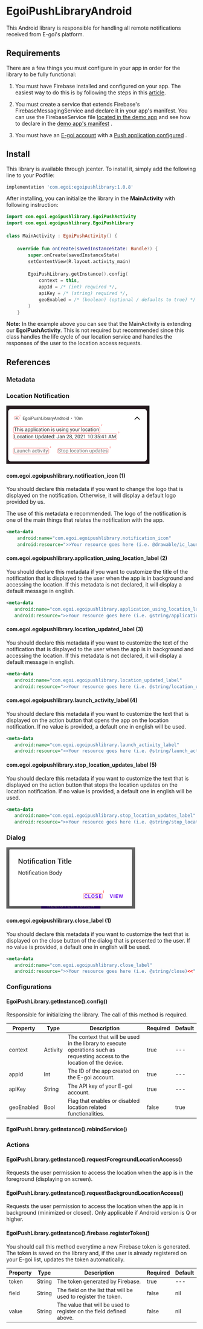 # EgoiPushLibraryAndroid

This Android library is responsible for handling all remote notifications received from E-goi's platform.

## Requirements

There are a few things you must configure in your app in order for the library to be fully functional:

1. You must have Firebase installed and configured on your app. The easiest way to do this is by following the steps in
   this [article](https://firebase.google.com/docs/android/setup#assistant).


2. You must create a service that extends Firebase's FirebaseMessagingService and declare it in your app's manifest. You
   can use the FirebaseService
   file [located in the demo app](https://github.com/E-goi/EgoiPushLibraryAndroid/blob/master/app/src/main/java/com/egoi/egoipushlibraryandroid/FirebaseService.kt)
   and see how to declare in
   the [demo app's manifest](https://github.com/E-goi/EgoiPushLibraryAndroid/blob/master/app/src/main/AndroidManifest.xml)
   .


3. You must have an [E-goi account](https://login.egoiapp.com/signup/email) with
   a [Push application configured](https://helpdesk.e-goi.com/650296-Integrar-o-E-goi-com-a-app-m%C3%B3vel-da-minha-empresa-para-enviar-push)
   .

## Install

This library is available through jcenter. To install it, simply add the following line to your Podfile:

```gradle
implementation 'com.egoi:egoipushlibrary:1.0.8'
```

After installing, you can initialize the library in the **MainActivity** with following instruction:

```kotlin
import com.egoi.egoipushlibrary.EgoiPushActivity
import com.egoi.egoipushlibrary.EgoiPushLibrary

class MainActivity : EgoiPushActivity() {

    override fun onCreate(savedInstanceState: Bundle?) {
        super.onCreate(savedInstanceState)
        setContentView(R.layout.activity_main)

        EgoiPushLibrary.getInstance().config(
            context = this,
            appId = /* (int) required */,
            apiKey = /* (string) required */,
            geoEnabled = /* (boolean) (optional / defaults to true) */
        )
    }
```

**Note:** In the example above you can see that the MainActivity is extending our **EgoiPushActivity**. This is not
required but recommended since this class handles the life cycle of our location service and handles the responses of
the user to the location access requests.

## References

### Metadata

### Location Notification

![Location Notification](.github/assets/location-notification.jpg)

#### com.egoi.egoipushlibrary.notification_icon (1)

You should declare this metadata if you want to change the logo that is displayed on the notification. Otherwise, it will display a default logo provided by us.

The use of this metadata e recommended. The logo of the notification is one of the main things that relates the
notification with the app.

```xml
<meta-data
    android:name="com.egoi.egoipushlibrary.notification_icon"
    android:resource=">>Your resource goes here (i.e. @drawable/ic_launch)<<" />
```

#### com.egoi.egoipushlibrary.application_using_location_label (2)

You should declare this metadata if you want to customize the title of the notification that is displayed to the user when the app is in background and accessing the location. If this metadata is not declared, it will display a default message in english.

```xml
<meta-data
   android:name="com.egoi.egoipushlibrary.application_using_location_label"
   android:resource=">>Your resource goes here (i.e. @string/application_using_location)<<" />
```

#### com.egoi.egoipushlibrary.location_updated_label (3)

You should declare this metadata if you want to customize the text of the notification that is displayed to the user when the app is in background and accessing the location. If this metadata is not declared, it will display a default message in english.

```xml
<meta-data
   android:name="com.egoi.egoipushlibrary.location_updated_label"
   android:resource=">>Your resource goes here (i.e. @string/location_updated)<<" />
```

#### com.egoi.egoipushlibrary.launch_activity_label (4)

You should declare this metadata if you want to customize the text that is displayed on the action button that opens the app on the location notification. If no value is provided, a default one in english will be used.

```xml
<meta-data
   android:name="com.egoi.egoipushlibrary.launch_activity_label"
   android:resource=">>Your resource goes here (i.e. @string/launch_activity)<<" />
```

#### com.egoi.egoipushlibrary.stop_location_updates_label (5)

You should declare this metadata if you want to customize the text that is displayed on the action button that stops the location updates on the location notification. If no value is provided, a default one in english will be used.

```xml
<meta-data
   android:name="com.egoi.egoipushlibrary.stop_location_updates_label"
   android:resource=">>Your resource goes here (i.e. @string/stop_location_updates)<<" />
```

### Dialog
![Dialog](.github/assets/dialog.jpg)
#### com.egoi.egoipushlibrary.close_label (1)

You should declare this metadata if you want to customize the text that is displayed on the close button of the dialog that is presented to the user. If no value is provided, a default one in english will be used.

```xml
<meta-data
   android:name="com.egoi.egoipushlibrary.close_label"
   android:resource=">>Your resource goes here (i.e. @string/close)<<" />
```

### Configurations

#### EgoiPushLibrary.getInstance().config()

Responsible for initializing the library. The call of this method is required.

<table>
<thead>
<tr>
   <th>Property</th>
   <th>Type</th>
   <th>Description</th>
   <th>Required</th>
   <th>Default</th>
</tr>
</thead>
<tbody>
<tr>
   <td>context</td>
   <td>Activity</td>
   <td>The context that will be used in the library to execute operations such as requesting access to the location of the device.</td>
   <td>true</td>
   <td>---</td>
</tr>
<tr>
   <td>appId</td>
   <td>Int</td>
   <td>The ID of the app created on the E-goi account.</td>
   <td>true</td>
   <td>---</td>
</tr>
<tr>
   <td>apiKey</td>
   <td>String</td>
   <td>The API key of your E-goi account.</td>
   <td>true</td>
   <td>---</td>
</tr>
<tr>
   <td>geoEnabled</td>
   <td>Bool</td>
   <td>Flag that enables or disabled location related functionalities.</td>
   <td>false</td>
   <td>true</td>
</tr>
</tbody>
</table>

#### EgoiPushLibrary.getInstance().rebindService()

### Actions

#### EgoiPushLibrary.getInstance().requestForegroundLocationAccess()

Requests the user permission to access the location when the app is in the foreground (displaying on screen).

#### EgoiPushLibrary.getInstance().requestBackgroundLocationAccess()

Requests the user permission to access the location when the app is in background (minimized or closed). Only applicable
if Android version is Q or higher.

#### EgoiPushLibrary.getInstance().firebase.registerToken()

You should call this method everytime a new Firebase token is generated. The token is saved on the library and, if the
user is already registered on your E-goi list, updates the token automatically.

<table>
<thead>
<tr>
   <th>Property</th>
   <th>Type</th>
   <th>Description</th>
   <th>Required</th>
   <th>Default</th>
</tr>
</thead>
<tbody>
<tr>
   <td>token</td>
   <td>String</td>
   <td>The token generated by Firebase.</td>
   <td>true</td>
   <td>---</td>
</tr>
<tr>
   <td>field</td>
   <td>String</td>
   <td>The field on the list that will be used to register the token.</td>
   <td>false</td>
   <td>nil</td>
</tr>
<tr>
   <td>value</td>
   <td>String</td>
   <td>The value that will be used to register on the field defined above.</td>
   <td>false</td>
   <td>nil</td>
</tr>
</tbody>
</table>
